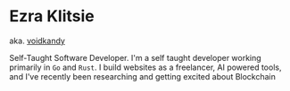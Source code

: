 # Ezra Klitsie
aka. [voidkandy](https://www.voidkandy.space)

Self-Taught Software Developer. 
I'm a self taught developer working primarily in `Go` and `Rust`. I build websites as a freelancer, AI powered tools, and I've recently been researching and getting excited about Blockchain




<!--
**voidKandy/voidKandy** is a ✨ _special_ ✨ repository because its `README.md` (this file) appears on your GitHub profile.

Here are some ideas to get you started:


- 🌱 I’m currently learning ...
- 👯 I’m looking to collaborate on ...
- 🤔 I’m looking for help with ...
- 💬 Ask me about ...
- 📫 How to reach me: ...
- 😄 Pronouns: ...
- ⚡ Fun fact: ...
-->
